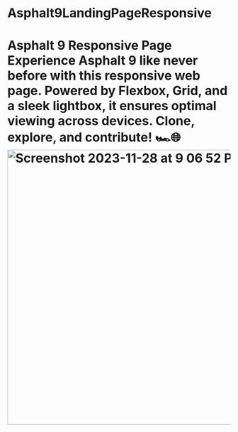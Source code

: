 # Asphalt9LandingPageResponsive
# Asphalt 9 Responsive Page  Experience Asphalt 9 like never before with this responsive web page. Powered by Flexbox, Grid, and a sleek lightbox, it ensures optimal viewing across devices. Clone, explore, and contribute! 🏎️🌐  <img width="619" alt="Screenshot 2023-11-28 at 9 06 52 PM" src="https://github.com/sidharthktottapalam/Asphalt9LandingPageResponsive/assets/31893696/e2b4f945-aa8e-4fd5-8fec-47546d596fc2">
